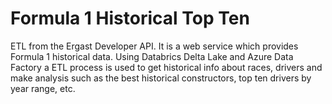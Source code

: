 # Formula 1 Historical Top Ten

ETL from the Ergast Developer API. It is a web service which provides Formula 1 historical data. 
Using Databrics Delta Lake and Azure Data Factory a ETL process is used to get historical info about races, drivers and make analysis such as the best historical constructors, top ten drivers by year range, etc.

